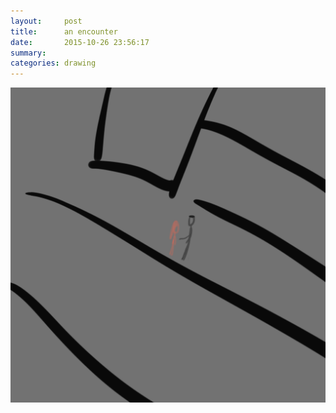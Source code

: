 ```yaml
---
layout:     post
title:      an encounter
date:       2015-10-26 23:56:17
summary:    
categories: drawing
---
```

![an encounter](/images/_diary/an-encounter.png "raining, dark, and a despaired girl.")
